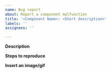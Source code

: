 ```yaml
---
name: Bug report
about: Report a component malfunction
title: '<Component Name>: <Short description>'
labels: ''
assignees: ''

---
```


**Description**

**Steps to reproduce**

**Insert an image/gif**
